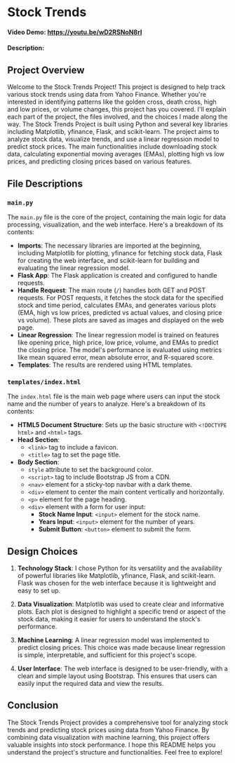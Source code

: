 # Stock Trends
#### Video Demo: https://youtu.be/wD2RSNoN8rI
#### Description:

## Project Overview

Welcome to the Stock Trends Project! This project is designed to help track various stock trends using data from Yahoo Finance. Whether you're interested in identifying patterns like the golden cross, death cross, high and low prices, or volume changes, this project has you covered. I'll explain each part of the project, the files involved, and the choices I made along the way. The Stock Trends Project is built using Python and several key libraries including Matplotlib, yfinance, Flask, and scikit-learn. The project aims to analyze stock data, visualize trends, and use a linear regression model to predict stock prices. The main functionalities include downloading stock data, calculating exponential moving averages (EMAs), plotting high vs low prices, and predicting closing prices based on various features.

## File Descriptions

### `main.py`

The `main.py` file is the core of the project, containing the main logic for data processing, visualization, and the web interface. Here's a breakdown of its contents:

- **Imports**: The necessary libraries are imported at the beginning, including Matplotlib for plotting, yfinance for fetching stock data, Flask for creating the web interface, and scikit-learn for building and evaluating the linear regression model.
- **Flask App**: The Flask application is created and configured to handle requests.
- **Handle Request**: The main route (`/`) handles both GET and POST requests. For POST requests, it fetches the stock data for the specified stock and time period, calculates EMAs, and generates various plots (EMA, high vs low prices, predicted vs actual values, and closing price vs volume). These plots are saved as images and displayed on the web page.
- **Linear Regression**: The linear regression model is trained on features like opening price, high price, low price, volume, and EMAs to predict the closing price. The model's performance is evaluated using metrics like mean squared error, mean absolute error, and R-squared score.
- **Templates**: The results are rendered using HTML templates.

### `templates/index.html`

The `index.html` file is the main web page where users can input the stock name and the number of years to analyze. Here's a breakdown of its contents:

- **HTML5 Document Structure**: Sets up the basic structure with `<!DOCTYPE html>` and `<html>` tags.
- **Head Section**:
  - `<link>` tag to include a favicon.
  - `<title>` tag to set the page title.
- **Body Section**:
  - `style` attribute to set the background color.
  - `<script>` tag to include Bootstrap JS from a CDN.
  - `<nav>` element for a sticky-top navbar with a dark theme.
  - `<div>` element to center the main content vertically and horizontally.
  - `<p>` element for the page heading.
  - `<div>` element with a form for user input:
    - **Stock Name Input**: `<input>` element for the stock name.
    - **Years Input**: `<input>` element for the number of years.
    - **Submit Button**: `<button>` element to submit the form.

## Design Choices

1. **Technology Stack**: I chose Python for its versatility and the availability of powerful libraries like Matplotlib, yfinance, Flask, and scikit-learn. Flask was chosen for the web interface because it is lightweight and easy to set up.

2. **Data Visualization**: Matplotlib was used to create clear and informative plots. Each plot is designed to highlight a specific trend or aspect of the stock data, making it easier for users to understand the stock's performance.

3. **Machine Learning**: A linear regression model was implemented to predict closing prices. This choice was made because linear regression is simple, interpretable, and sufficient for this project's scope.

4. **User Interface**: The web interface is designed to be user-friendly, with a clean and simple layout using Bootstrap. This ensures that users can easily input the required data and view the results.

## Conclusion

The Stock Trends Project provides a comprehensive tool for analyzing stock trends and predicting stock prices using data from Yahoo Finance. By combining data visualization with machine learning, this project offers valuable insights into stock performance. I hope this README helps you understand the project's structure and functionalities. Feel free to explore!
